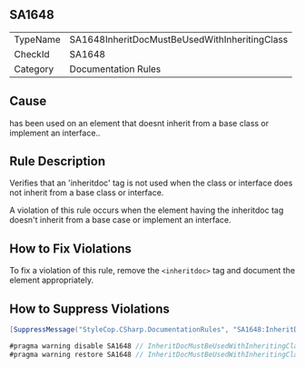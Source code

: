 ﻿## SA1648

<table>
<tr>
  <td>TypeName</td>
  <td>SA1648InheritDocMustBeUsedWithInheritingClass</td>
</tr>
<tr>
  <td>CheckId</td>
  <td>SA1648</td>
</tr>
<tr>
  <td>Category</td>
  <td>Documentation Rules</td>
</tr>
</table>

## Cause

<inheritdoc> has been used on an element that doesnt inherit from a base class or implement an interface..

## Rule Description

Verifies that an 'inheritdoc' tag is not used when the class or interface does not inherit from a base class or interface.

A violation of this rule occurs when the element having the inheritdoc tag doesn't inherit from a base case or implement an interface.

## How to Fix Violations

To fix a violation of this rule, remove the `<inheritdoc>` tag and document the element appropriately.

## How to Suppress Violations

```csharp
[SuppressMessage("StyleCop.CSharp.DocumentationRules", "SA1648:InheritDocMustBeUsedWithInheritingClass", Justification = "Reviewed.")]
```

```csharp
#pragma warning disable SA1648 // InheritDocMustBeUsedWithInheritingClass
#pragma warning restore SA1648 // InheritDocMustBeUsedWithInheritingClass
```
